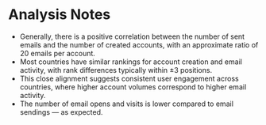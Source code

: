 # Analysis Notes

- Generally, there is a positive correlation between the number of sent emails and the number of created accounts, with an approximate ratio of 20 emails per account.  
- Most countries have similar rankings for account creation and email activity, with rank differences typically within ±3 positions.  
- This close alignment suggests consistent user engagement across countries, where higher account volumes correspond to higher email activity.  
- The number of email opens and visits is lower compared to email sendings — as expected.
